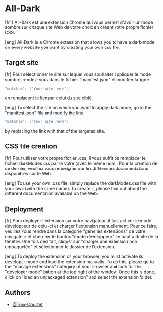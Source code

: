 
# All-Dark

[fr1] All-Dark est une extension Chrome qui vous permet d'avoir un mode sombre sur chaque site Web de votre choix en créant votre propre fichier CSS.

[eng] All-Dark is a Chrome extension that allows you to have a dark-mode on every website you want by creating your own css file.

## Target site

[fr] Pour sélectionner le site sur lequel vous souhaiter appliquer le mode sombre, rendez-vous dans le fichier "manifest.json" et modifier la ligne 
```javascript
"matches": ["Your site here"], 
```
en remplacent le lien par celui du site ciblé.

[eng] To select the site on which you want to apply dark mode, go to the "manifest.json" file and modify the line       
```javascript
"matches": ["Your site here"],
```  
by replacing the link with that of the targeted site.

## CSS file creation

[fr] Pour utiliser votre propre fichier .css, il vous suffit de remplacer le fichier darkModes.css par le vôtre (avec le même nom).
Pour la création de ce dernier, veuillez vous renseigner sur les différentes documentations disponibles sur le Web.

[eng] To use your own .css file, simply replace the darkModes.css file with your own (with the same name).
To create it, please find out about the different documentation available on the Web.


## Deployment

[fr] Pour déployer l'extension sur votre navigateur, il faut activer le mode développeur de celui-ci et charger l'extension manuellement. Pour ce faire, veuillez vous rendre dans la catégorie "gérer les extensions" de votre navigateur et chercher le bouton "mode développeur" en haut à droite de la fenêtre.
Une fois ceci fait, cliquer sur "charger une extension non empaquetée" et sélectionner le dossier de l'extension.

[eng] To deploy the extension on your browser, you must activate its developer mode and load the extension manually. To do this, please go to the "manage extensions" category of your browser and look for the "developer mode" button at the top right of the window.
Once this is done, click on "load an unpackaged extension" and select the extension folder.


## Authors

- [@Tom-Courtet](https://github.com/Tom-Courtet)

